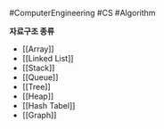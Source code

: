 #ComputerEngineering #CS #Algorithm

**자료구조 종류**
- [[Array]]
- [[Linked List]]
- [[Stack]]
- [[Queue]]
- [[Tree]]
- [[Heap]]
- [[Hash Tabel]]
- [[Graph]]

